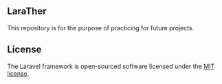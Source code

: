 ## LaraTher
This repository is for the purpose of practicing for future projects.
## License

The Laravel framework is open-sourced software licensed under the [MIT license](https://opensource.org/licenses/MIT).
